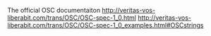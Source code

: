 
The official OSC documentaiton
http://veritas-vos-liberabit.com/trans/OSC/OSC-spec-1_0.html
http://veritas-vos-liberabit.com/trans/OSC/OSC-spec-1_0_examples.html#OSCstrings

